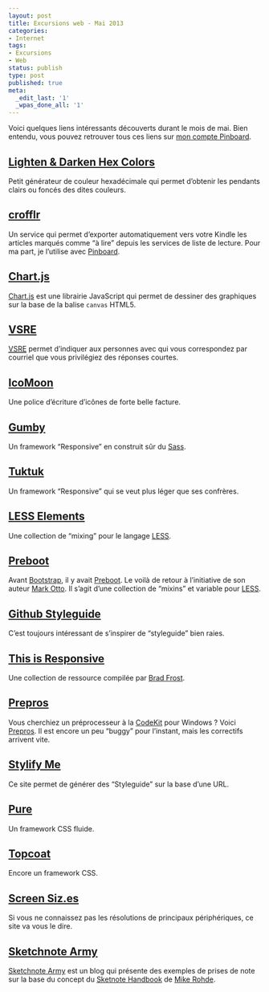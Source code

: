 ```yaml
---
layout: post
title: Excursions web - Mai 2013
categories:
- Internet
tags:
- Excursions
- Web
status: publish
type: post
published: true
meta:
  _edit_last: '1'
  _wpas_done_all: '1'
---
```


Voici quelques liens intéressants découverts durant le mois de mai. Bien entendu, vous pouvez retrouver tous ces liens sur [mon compte Pinboard](https://pinboard.in/u:alienlebarge).

## [Lighten &amp; Darken Hex Colors](http://hexcolortool.com/)

Petit générateur de couleur hexadécimale qui permet d’obtenir les pendants clairs ou foncés des dites couleurs.

## [crofflr](http://hexcolortool.com/)

Un service qui permet d’exporter automatiquement vers votre Kindle les articles marqués comme “à lire” depuis les services de liste de lecture.
Pour ma part, je l’utilise avec [Pinboard](https://pinboard.in/).

## [Chart.js](http://www.chartjs.org)

[Chart.js](http://www.chartjs.org/) est une librairie JavaScript qui permet de dessiner des graphiques sur la base de la balise <code>canvas</code> HTML5.

## <a href="http://vsre.info/"><abbr title="Very Short Reply Expected">VSRE</abbr></a>
[<abbr title="Very Short Reply Expected">VSRE</abbr>](http://vsre.info/) permet d’indiquer aux personnes avec qui vous correspondez par courriel que vous privilégiez des réponses courtes.

## [IcoMoon](http://icomoon.io/)

Une police d’écriture d’icônes de forte belle facture.

## [Gumby](http://gumbyframework.com/)

Un framework “Responsive” en construit sûr du <a href="http://sass-lang.com/">Sass</a>.

<h2 id="tuktuk"><a href="http://tuktuk.tapquo.com/">Tuktuk</a></h2>

Un framework “Responsive” qui se veut plus léger que ses confrères.

<h2 id="lesselements"><a href="http://lesselements.com/">LESS Elements</a></h2>

Une collection de “mixing” pour le langage <a href="http://www.lesscss.org">LESS</a>.

<h2 id="preboot"><a href="http://getpreboot.com/">Preboot</a></h2>

Avant <a href="http://twitter.github.io/bootstrap/">Bootstrap</a>, il y avait <a href="http://getpreboot.com/">Preboot</a>. Le voilà de retour à l’initiative de son auteur <a title="Compte Twitter de Mark Otto" href="https://twitter.com/mdo">Mark Otto</a>.
Il s’agit d’une collection de “mixins” et variable pour <a href="http://www.lesscss.org">LESS</a>.

<h2 id="githubstyleguide"><a href="https://github.com/styleguide/">Github Styleguide</a></h2>

C’est toujours intéressant de s’inspirer de “styleguide” bien raies.

<h2 id="thisisresponsive"><a href="http://bradfrost.github.io/this-is-responsive/">This is Responsive</a></h2>

Une collection de ressource compilée par <a title="Site de Brad Frost" href="http://bradfrostweb.com/">Brad Frost</a>.

<h2 id="prepros"><a href="http://alphapixels.com/prepros/">Prepros</a></h2>

Vous cherchiez un préprocesseur à la <a href="http://incident57.com/codekit/">CodeKit</a> pour Windows ? Voici <a href="http://alphapixels.com/prepros/">Prepros</a>.
Il est encore un peu “buggy” pour l’instant, mais les correctifs arrivent vite.

<h2 id="stylifyme"><a href="http://stylifyme.com/">Stylify Me</a></h2>

Ce site permet de générer des “Styleguide” sur la base d’une URL.

<h2 id="pure"><a href="http://purecss.io/">Pure</a></h2>

Un framework CSS fluide.

<h2 id="topcoat"><a href="http://topcoat.io/">Topcoat</a></h2>

Encore un framework CSS.

<h2 id="screensiz.es"><a href="http://screensiz.es/">Screen Siz.es</a></h2>

Si vous ne connaissez pas les résolutions de principaux périphériques, ce site va vous le dire.

<h2 id="sketchnotearmy"><a href="http://sketchnotearmy.com/">Sketchnote Army</a></h2>

<a href="http://sketchnotearmy.com/">Sketchnote Army</a> est un blog qui présente des exemples de prises de note sur la base du concept du <a href="http://rohdesign.com/book/">Sketnote Handbook</a> de <a title="Compte Twitter de Mike Rohde" href="https://twitter.com/rohdesign">Mike Rohde</a>.
